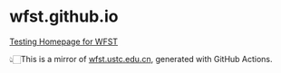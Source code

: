 # wfst.github.io

[Testing Homepage for WFST](wfst.github.io)

👆🏻This is a mirror of [wfst.ustc.edu.cn](wfst.ustc.edu.cn), generated with GitHub Actions.
